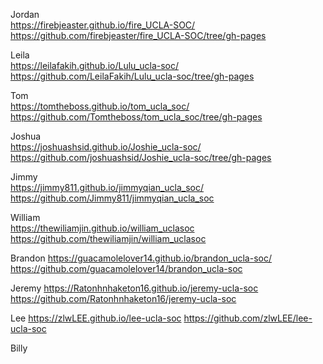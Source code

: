 Jordan  
https://firebjeaster.github.io/fire_UCLA-SOC/  
https://github.com/firebjeaster/fire_UCLA-SOC/tree/gh-pages  

Leila  
https://leilafakih.github.io/Lulu_ucla-soc/  
https://github.com/LeilaFakih/Lulu_ucla-soc/tree/gh-pages   

Tom  
https://tomtheboss.github.io/tom_ucla_soc/  
https://github.com/Tomtheboss/tom_ucla_soc/tree/gh-pages  

Joshua  
https://joshuashsid.github.io/Joshie_ucla-soc/  
https://github.com/joshuashsid/Joshie_ucla-soc/tree/gh-pages  

Jimmy  
https://jimmy811.github.io/jimmyqian_ucla_soc/  
https://github.com/Jimmy811/jimmyqian_ucla_soc  

William   
https://thewiliamjin.github.io/william_uclasoc  
https://github.com/thewiliamjin/william_uclasoc  

Brandon
https://guacamolelover14.github.io/brandon_ucla-soc/  
https://github.com/guacamolelover14/brandon_ucla-soc  

Jeremy
https://Ratonhnhaketon16.github.io/jeremy-ucla-soc  
https://github.com/Ratonhnhaketon16/jeremy-ucla-soc   

Lee
https://zlwLEE.github.io/lee-ucla-soc
https://github.com/zlwLEE/lee-ucla-soc  

Billy
